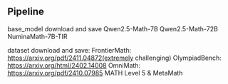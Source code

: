 ## Pipeline

base_model download and save
    Qwen2.5-Math-7B
    Qwen2.5-Math-72B
    NuminaMath-7B-TIR

dataset download and save:
    FrontierMath: https://arxiv.org/pdf/2411.04872(extremely challenging)
    OlympiadBench: https://arxiv.org/html/2402.14008
    OmniMath: https://arxiv.org/pdf/2410.07985
    MATH Level 5 & MetaMath



